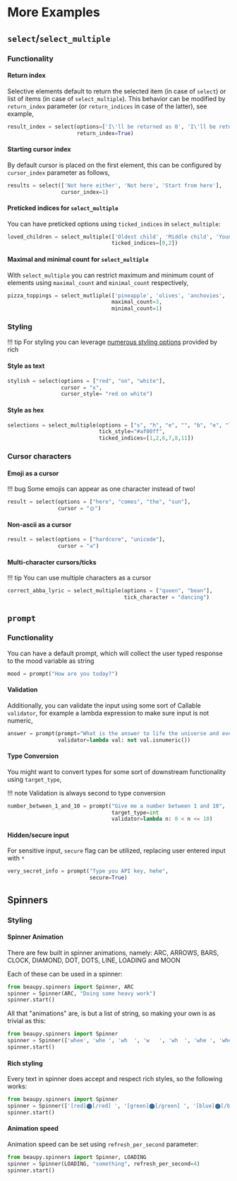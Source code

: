 # More Examples

## `select`/`select_multiple`

### Functionality

#### Return index

Selective elements default to return the selected item (in case of `select`) or list of items (in case of `select_multiple`). This behavior can be modified by `return_index` parameter (or `return_indices` in case of the latter), see example,

```python
result_index = select(options=['I\'ll be returned as 0', 'I\'ll be returned as 1'], 
                      return_index=True)
```

#### Starting cursor index

By default cursor is placed on the first element, this can be configured by `cursor_index` parameter as follows,

```python
results = select(['Not here either', 'Not here', 'Start from here'],
                 cursor_index=1)
```

#### Preticked indices for `select_multiple`

You can have preticked options using `ticked_indices` in `select_multiple`:

```python
loved_children = select_multiple(['Oldest child', 'Middle child', 'Youngest Child'],
                                 ticked_indices=[0,2])
```

#### Maximal and minimal count for `select_multiple`

With `select_multiple` you can restrict maximum and minimum count of elements using `maximal_count` and `minimal_count` respectively,

```python
pizza_toppings = select_mutliple(['pineapple', 'olives', 'anchovies', 'mozzarella', 'parma ham']
                                 maximal_count=3,
                                 minimal_count=1)
```

### Styling

!!! tip
    For styling you can leverage [numerous styling options](https://rich.readthedocs.io/en/stable/style.html) provided by rich

#### Style as text

```python
stylish = select(options = ["red", "on", "white"], 
                 cursor = "x", 
                 cursor_style= "red on white")
```

#### Style as hex

```python
selections = select_multiple(options = ["s", "h", "e", "", "b", "e", "l", "i", "e", "v", "e", "d"], 
                             tick_style="#af00ff",
                             ticked_indices=[1,2,6,7,8,11])
```

### Cursor characters

#### Emoji as a cursor

!!! bug
    Some emojis can appear as one character instead of two!

```python
result = select(options = ["here", "comes", "the", "sun"], 
                cursor = "🌞")
```

#### Non-ascii as a cursor

```python
result = select(options = ["hardcore", "unicode"], 
                cursor = "⇉")
```

#### Multi-character cursors/ticks

!!! tip
    You can use multiple characters as a cursor

```python
correct_abba_lyric = select_multiple(options = ["queen", "bean"], 
                                     tick_character = "dancing")
```

## `prompt`

### Functionality

You can have a default prompt, which will collect the user typed response to the mood variable as string

```python
mood = prompt("How are you today?")
```

#### Validation

Additionally, you can validate the input using some sort of Callable `validator`, for example a lambda expression to make sure input is not numeric,

```python
answer = prompt(prompt="What is the answer to life the universe and everything?"
                validator=lambda val: not val.isnumeric())

```

#### Type Conversion

You might want to convert types for some sort of downstream functionality using `target_type`,

!!! note
    Validation is always second to type conversion

```python
number_between_1_and_10 = prompt("Give me a number between 1 and 10",
                                 target_type=int
                                 validator=lambda n: 0 < n <= 10)
```

#### Hidden/secure input

For sensitive input, `secure` flag can be utilized, replacing user entered input with `*`

```python
very_secret_info = prompt("Type you API key, hehe",
                          secure=True)
```

## Spinners

### Styling

#### Spinner Animation

There are few built in spinner animations, namely: ARC, ARROWS, BARS, CLOCK, DIAMOND, DOT, DOTS, LINE, LOADING and MOON

Each of these can be used in a spinner:

```python
from beaupy.spinners import Spinner, ARC
spinner = Spinner(ARC, "Doing some heavy work")
spinner.start()
```

All that "animations" are, is but a list of string, so making your own is as trivial as this:

```python
from beaupy.spinners import Spinner
spinner = Spinner(['whee', 'whe ', 'wh  ', 'w   ', 'wh  ', 'whe ', 'whee'], "Whee!")
spinner.start()
```

#### Rich styling

Every text in spinner does accept and respect rich styles, so the following works:

```python
from beaupy.spinners import Spinner
spinner = Spinner(['[red]⬤[/red] ', '[green]⬤[/green] ', '[blue]⬤[/blue] '], '[pink1]Setting[/pink1] colors!')
spinner.start()
```

#### Animation speed

Animation speed can be set using `refresh_per_second` parameter:

```python
from beaupy.spinners import Spinner, LOADING
spinner = Spinner(LOADING, "something", refresh_per_second=4)
spinner.start()
```